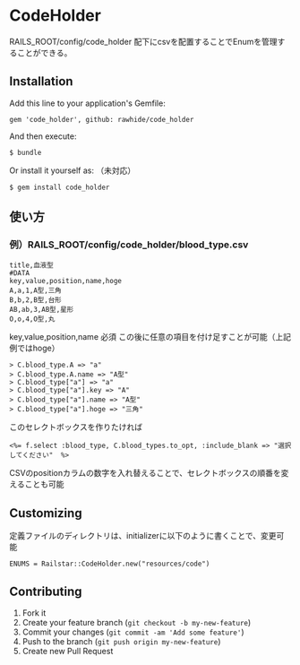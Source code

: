 # CodeHolder

RAILS_ROOT/config/code_holder 配下にcsvを配置することでEnumを管理することができる。

## Installation

Add this line to your application's Gemfile:

    gem 'code_holder', github: rawhide/code_holder

And then execute:

    $ bundle

Or install it yourself as: （未対応）

    $ gem install code_holder

## 使い方

### 例）RAILS_ROOT/config/code_holder/blood_type.csv

    title,血液型
    #DATA
    key,value,position,name,hoge
    A,a,1,A型,三角
    B,b,2,B型,台形
    AB,ab,3,AB型,星形
    O,o,4,O型,丸

key,value,position,name 必須
この後に任意の項目を付け足すことが可能（上記例ではhoge）

    > C.blood_type.A => "a"
    > C.blood_type.A.name => "A型"
    > C.blood_type["a"] => "a"
    > C.blood_type["a"].key => "A"
    > C.blood_type["a"].name => "A型"
    > C.blood_type["a"].hoge => "三角"

このセレクトボックスを作りたければ

    <%= f.select :blood_type, C.blood_types.to_opt, :include_blank => "選択してください"  %>

CSVのpositionカラムの数字を入れ替えることで、セレクトボックスの順番を変えることも可能

## Customizing
  定義ファイルのディレクトリは、initializerに以下のように書くことで、変更可能

    ENUMS = Railstar::CodeHolder.new("resources/code")

## Contributing

1. Fork it
2. Create your feature branch (`git checkout -b my-new-feature`)
3. Commit your changes (`git commit -am 'Add some feature'`)
4. Push to the branch (`git push origin my-new-feature`)
5. Create new Pull Request
